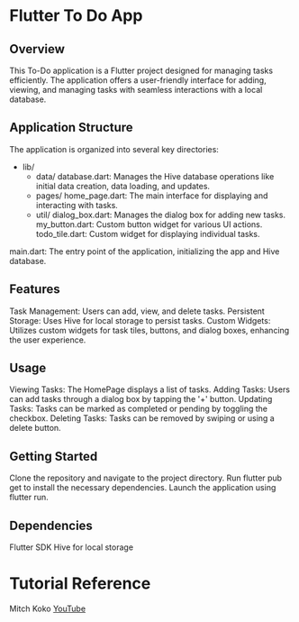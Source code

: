 # Flutter To Do App

## Overview
This To-Do application is a Flutter project designed for managing tasks efficiently. The application offers a user-friendly interface for adding, viewing, and managing tasks with seamless interactions with a local database.

## Application Structure
The application is organized into several key directories:
  * lib/
      * data/
          database.dart: Manages the Hive database operations like initial data creation, data loading, and updates.
      * pages/
          home_page.dart: The main interface for displaying and interacting with tasks.
      * util/
          dialog_box.dart: Manages the dialog box for adding new tasks.
          my_button.dart: Custom button widget for various UI actions.
          todo_tile.dart: Custom widget for displaying individual tasks.

  main.dart: The entry point of the application, initializing the app and Hive database.

## Features
Task Management: Users can add, view, and delete tasks.
Persistent Storage: Uses Hive for local storage to persist tasks.
Custom Widgets: Utilizes custom widgets for task tiles, buttons, and dialog boxes, enhancing the user experience.

## Usage
Viewing Tasks: The HomePage displays a list of tasks.
Adding Tasks: Users can add tasks through a dialog box by tapping the '+' button.
Updating Tasks: Tasks can be marked as completed or pending by toggling the checkbox.
Deleting Tasks: Tasks can be removed by swiping or using a delete button.

## Getting Started
Clone the repository and navigate to the project directory.
Run flutter pub get to install the necessary dependencies.
Launch the application using flutter run.

## Dependencies
  Flutter SDK
  Hive for local storage

# Tutorial Reference
  Mitch Koko [YouTube](https://www.youtube.com/watch?v=HQ_ytw58tC4&t=6055s&ab_channel=MitchKoko)
  
